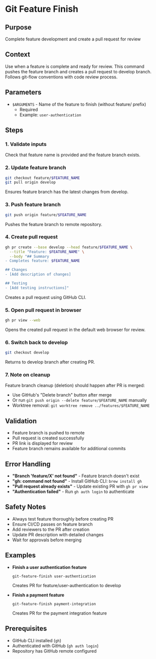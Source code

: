 # Git Feature Finish

## Purpose
Complete feature development and create a pull request for review

## Context
Use when a feature is complete and ready for review. This command pushes the feature branch and creates a pull request to develop branch. Follows git-flow conventions with code review process.

## Parameters
- `$ARGUMENTS` - Name of the feature to finish (without feature/ prefix)
  - Required
  - Example: `user-authentication`

## Steps

### 1. Validate inputs
Check that feature name is provided and the feature branch exists.

### 2. Update feature branch
```bash
git checkout feature/$FEATURE_NAME
git pull origin develop
```
Ensures feature branch has the latest changes from develop.

### 3. Push feature branch
```bash
git push origin feature/$FEATURE_NAME
```
Pushes the feature branch to remote repository.

### 4. Create pull request
```bash
gh pr create --base develop --head feature/$FEATURE_NAME \
  --title "Feature: $FEATURE_NAME" \
  --body "## Summary
- Completes feature: $FEATURE_NAME

## Changes
- [Add description of changes]

## Testing
- [Add testing instructions]"
```
Creates a pull request using GitHub CLI.

### 5. Open pull request in browser
```bash
gh pr view --web
```
Opens the created pull request in the default web browser for review.

### 6. Switch back to develop
```bash
git checkout develop
```
Returns to develop branch after creating PR.

### 7. Note on cleanup
Feature branch cleanup (deletion) should happen after PR is merged:
- Use GitHub's "Delete branch" button after merge
- Or run `git push origin --delete feature/$FEATURE_NAME` manually
- Worktree removal: `git worktree remove ../features/$FEATURE_NAME`

## Validation
- Feature branch is pushed to remote
- Pull request is created successfully
- PR link is displayed for review
- Feature branch remains available for additional commits

## Error Handling
- **"Branch 'feature/X' not found"** - Feature branch doesn't exist
- **"gh: command not found"** - Install GitHub CLI: `brew install gh`
- **"Pull request already exists"** - Update existing PR with `gh pr view`
- **"Authentication failed"** - Run `gh auth login` to authenticate

## Safety Notes
- Always test feature thoroughly before creating PR
- Ensure CI/CD passes on feature branch
- Add reviewers to the PR after creation
- Update PR description with detailed changes
- Wait for approvals before merging

## Examples
- **Finish a user authentication feature**
  ```
  git-feature-finish user-authentication
  ```
  Creates PR for feature/user-authentication to develop

- **Finish a payment feature**
  ```
  git-feature-finish payment-integration
  ```
  Creates PR for the payment integration feature

## Prerequisites
- GitHub CLI installed (`gh`)
- Authenticated with GitHub (`gh auth login`)
- Repository has GitHub remote configured